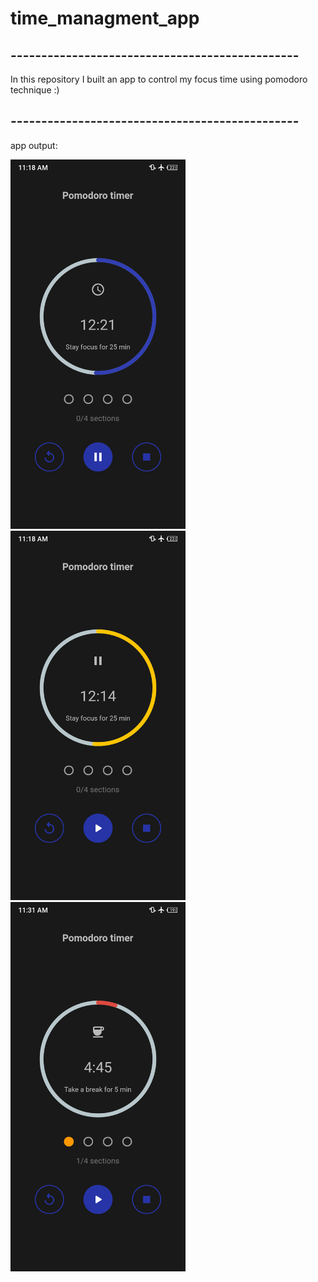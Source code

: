 # time_managment_app

## -----------------------------------------------

In this repository I built an app to control my focus time using pomodoro technique :)
## -----------------------------------------------

app output:

<div >
    <img src="./1.png" alt="" style="width: 280px">
    <img src="./2.png" alt="" style="width: 280px">
    <img src="./3.png" alt="" style="width: 280px">
</div>

